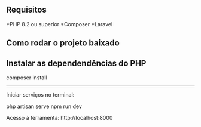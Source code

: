 ## Requisitos

*PHP 8.2 ou superior
*Composer
*Laravel

## Como rodar o projeto baixado

Instalar as dependendências do PHP
----
composer install

----

Iniciar serviços no terminal:

php artisan serve
npm run dev

Acesso à ferramenta: http://localhost:8000

